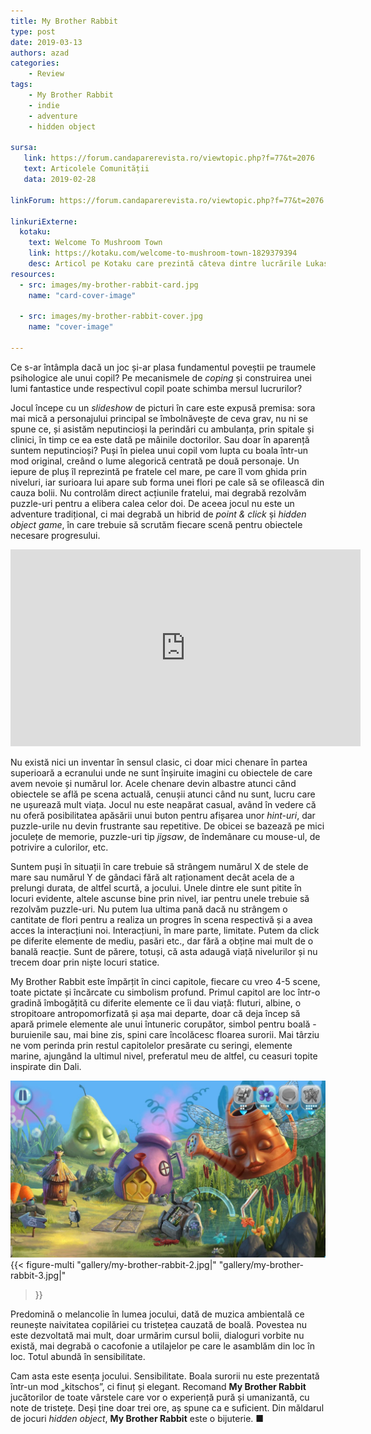 ```yaml
---
title: My Brother Rabbit
type: post
date: 2019-03-13
authors: azad
categories:
    - Review
tags:
    - My Brother Rabbit
    - indie
    - adventure
    - hidden object

sursa:
   link: https://forum.candaparerevista.ro/viewtopic.php?f=77&t=2076
   text: Articolele Comunității
   data: 2019-02-28
 
linkForum: https://forum.candaparerevista.ro/viewtopic.php?f=77&t=2076

linkuriExterne:
  kotaku:
    text: Welcome To Mushroom Town
    link: https://kotaku.com/welcome-to-mushroom-town-1829379394
    desc: Articol pe Kotaku care prezintă câteva dintre lucrările Lukasz Salata, artistul care a ilustrat jocul
resources:
  - src: images/my-brother-rabbit-card.jpg
    name: "card-cover-image"

  - src: images/my-brother-rabbit-cover.jpg
    name: "cover-image"

---
```

Ce s-ar întâmpla dacă un joc și-ar plasa fundamentul poveștii pe traumele psihologice ale unui copil? Pe mecanismele de _coping_ și construirea unei lumi fantastice unde respectivul copil poate schimba mersul lucrurilor?

Jocul începe cu un _slideshow_ de picturi în care este expusă premisa: sora mai mică a personajului principal se îmbolnăvește de ceva grav, nu ni se spune ce, și asistăm neputincioși la perindări cu ambulanța, prin spitale și clinici, în timp ce ea este dată pe mâinile doctorilor. Sau doar în aparență suntem neputincioși? Puși în pielea unui copil vom lupta cu boala într-un mod original, creând o lume alegorică centrată pe două personaje. Un iepure de pluș îl reprezintă pe fratele cel mare, pe care îl vom ghida prin niveluri, iar surioara lui apare sub forma unei flori pe cale să se ofilească din cauza bolii. Nu controlăm direct acțiunile fratelui, mai degrabă rezolvăm puzzle-uri pentru a elibera calea celor doi. De aceea jocul nu este un adventure tradițional, ci mai degrabă un hibrid de _point & click_ și _hidden object game_, în care trebuie să scrutăm fiecare scenă pentru obiectele necesare progresului.

<iframe width="560" height="315" src="https://www.youtube-nocookie.com/embed/uo2MIZGfY3E" frameborder="0" allow="accelerometer; autoplay; encrypted-media; gyroscope; picture-in-picture" allowfullscreen></iframe>

Nu există nici un inventar în sensul clasic, ci doar mici chenare în partea superioară a ecranului unde ne sunt înșiruite imagini cu obiectele de care avem nevoie și numărul lor. Acele chenare devin albastre atunci când obiectele se află pe scena actuală, cenușii atunci când nu sunt, lucru care ne ușurează mult viața. Jocul nu este neapărat casual, având în vedere că nu oferă posibilitatea apăsării unui buton pentru afișarea unor _hint-uri_, dar puzzle-urile nu devin frustrante sau repetitive. De obicei se bazează pe mici joculețe de memorie, puzzle-uri tip _jigsaw_, de îndemânare cu mouse-ul, de potrivire a culorilor, etc.

Suntem puși în situații în care trebuie să strângem numărul X de stele de mare sau numărul Y de gândaci fără alt raționament decât acela de a prelungi durata, de altfel scurtă, a jocului. Unele dintre ele sunt pitite în locuri evidente, altele ascunse bine prin nivel, iar pentru unele trebuie să rezolvăm puzzle-uri. Nu putem lua ultima pană dacă nu strângem o cantitate de flori pentru a realiza un progres în scena respectivă și a avea acces la interacțiuni noi. Interacțiuni, în mare parte, limitate. Putem da click pe diferite elemente de mediu, pasări etc., dar fără a obține mai mult de o banală reacție. Sunt de părere, totuși, că asta adaugă viață nivelurilor și nu trecem doar prin niște locuri statice.

My Brother Rabbit este împărțit în cinci capitole, fiecare cu vreo 4-5 scene, toate pictate și încărcate cu simbolism profund. Primul capitol are loc într-o gradină îmbogățită cu diferite elemente ce îi dau viață: fluturi, albine, o stropitoare antropomorfizată și așa mai departe, doar că deja încep să apară primele elemente ale unui întuneric corupător, simbol pentru boală - buruienile sau, mai bine zis, spini care încolăcesc floarea surorii. Mai târziu ne vom perinda prin restul capitolelor presărate cu seringi, elemente marine, ajungând la ultimul nivel, preferatul meu de altfel, cu ceasuri topite inspirate din Dali.

![](gallery/my-brother-rabbit-1.jpg)
{{< figure-multi
    "gallery/my-brother-rabbit-2.jpg|"
    "gallery/my-brother-rabbit-3.jpg|"
>}}

Predomină o melancolie în lumea jocului, dată de muzica ambientală ce reunește naivitatea copilăriei cu tristețea cauzată de boală. Povestea nu este dezvoltată mai mult, doar urmărim cursul bolii, dialoguri vorbite nu există, mai degrabă o cacofonie a utilajelor pe care le asamblăm din loc în loc. Totul abundă în sensibilitate.

Cam asta este esența jocului. Sensibilitate. Boala surorii nu este prezentată într-un mod „kitschos”, ci finuț și elegant. Recomand **My Brother Rabbit** jucătorilor de toate vârstele care vor o experiență pură și umanizantă, cu note de tristețe. Deși ține doar trei ore, aș spune ca e suficient. Din măldarul de jocuri _hidden object_, **My Brother Rabbit** este o bijuterie. ■
